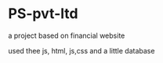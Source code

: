 # PS-pvt-ltd
a project based on financial website 

used thee js, html, js,css and a little database
